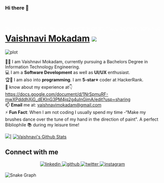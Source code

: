 ### Hi there 👋

# ![](https://github.com/Akash-Salvi/Akash-Salvi/blob/master/Hello(1).gif)[Vaishnavi Mokadam](https://github.com/Vaishnavi2701-mk) <img src="https://raw.githubusercontent.com/MartinHeinz/MartinHeinz/master/wave.gif" width="30">

![plot](./Vaishnavi_Mokadam.png)

👨‍🎓 I am Vaishnavi Mokadam, currently pursuing a Bachelors Degree in Information Technology Engineering. <br />
💻 I am a **Software Development** as well as **UI/UX** enthusiast. <br />
🏆🥇 I am also into **programming**. I am **5-star⭐️** coder at HackerRank.<br />
📄 know about my experience at👇 <br />
https://docs.google.com/document/d/1NrSpmuRF-mwXPdddhXjG_dEKInG3PM4jq2g4uInGimA/edit?usp=sharing <br />
📫 **Email** me at: vaishnavimokadam@gmail.com <br/>
⚡ **Fun Fact**:  When I am not coding I usually spend my time -“Make my brushes dance over the tune of my hand in the direction of paint". A perfect Bibliophile 📚 during my leisure time!

<img src="https://github-readme-streak-stats.herokuapp.com/?user=Vaishnavi2701-mk"/>| 
 [![Vaishnavi's Github Stats](https://github-readme-stats.vercel.app/api?username=Vaishnavi2701-mk&show_icons=true&theme=tokyonight)](https://github.com/prakhar728/github-readme-stats)

## Connect with me  
<div align="center">
 <a href="https://www.linkedin.com/in/vaishnavimokadam" target="_blank">
<img src=https://img.shields.io/badge/linkedin-%231E77B5.svg?&style=for-the-badge&logo=linkedin&logoColor=white alt=linkedin style="margin-bottom: 5px;" />
</a>
<a href="https://github.com/Vaishnavi2701-mk" target="_blank">
<img src=https://img.shields.io/badge/github-%2324292e.svg?&style=for-the-badge&logo=github&logoColor=white alt=github style="margin-bottom: 5px;" />
</a>
<a href="https://twitter.com/VaishnaviMokad1" target="_blank">
<img src=https://img.shields.io/badge/twitter-%2300acee.svg?&style=for-the-badge&logo=twitter&logoColor=white alt=twitter style="margin-bottom: 5px;" />
</a>
<a href="https://www.instagram.com/vaishnavimokadam_27/" target="_blank">
<img src=https://img.shields.io/badge/instagram-%23000000.svg?&style=for-the-badge&logo=instagram&logoColor=white alt=instagram style="margin-bottom: 5px;" />
</a>
</div>

![Snake Graph](https://github.com/Vaishnavi2701-mk/Vaishnavi2701-mk/blob/master/github-user-contribution.svg)

<!--
**Vaishnavi2701-mk/Vaishnavi2701-mk** is a ✨ _special_ ✨ repository because its `README.md` (this file) appears on your GitHub profile.

Here are some ideas to get you started:

- 🔭 I’m currently working on ...
- 🌱 I’m currently learning ...
- 👯 I’m looking to collaborate on ...
- 🤔 I’m looking for help with ...
- 💬 Ask me about ...
- 📫 How to reach me: ...
- 😄 Pronouns: ...
- ⚡ Fun fact: ...
-->
